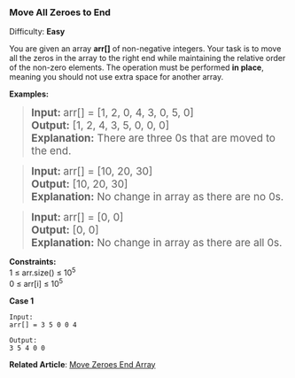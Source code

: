 ### Move All Zeroes to End

Difficulty: **Easy**

You are given an array **arr\[\]** of non-negative integers. Your task is to move all the zeros in the array to the right end while maintaining the relative order of the non-zero elements. The operation must be performed **in place**, meaning you should not use extra space for another array.

**Examples:**


><span style="font-size: 14pt;"><strong>Input: </strong>arr[] = [1, 2, 0, 4, 3, 0, 5, 0] <br>
<strong>Output:</strong> [1, 2, 4, 3, 5, 0, 0, 0] <br>
<strong>Explanation:</strong> There are three 0s that are moved to the end.
</span>

><span style="font-size: 14pt;"><strong>Input: </strong>arr[] = [10, 20, 30] <br>
<strong>Output:</strong> [10, 20, 30] <br>
<strong>Explanation:</strong> No change in array as there are no 0s.
</span>

><span style="font-size: 14pt;"><strong>Input: </strong>arr[] = [0, 0] <br>
<strong>Output:</strong> [0, 0] <br>
<strong>Explanation:</strong> No change in array as there are all 0s.</span>

**Constraints:**  
1 ≤ arr.size() ≤ 10<sup>5</sup>  
0 ≤ arr\[i\] ≤ 10<sup>5</sup>

**Case 1**
```
Input:
arr[] = 3 5 0 0 4

Output:
3 5 4 0 0
```
****Related Article****: [Move Zeroes End Array](https://www.geeksforgeeks.org/move-zeroes-end-array/)
